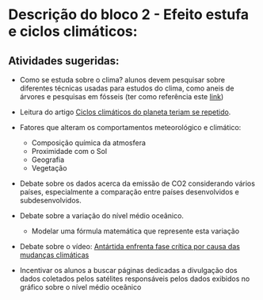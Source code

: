 # Descrição do bloco 2 - Efeito estufa e ciclos climáticos:

## Atividades sugeridas:

* Como se estuda sobre o clima? alunos devem pesquisar sobre diferentes técnicas usadas para estudos do clima, como aneis de árvores e pesquisas em fósseis (ter como referência este [link](https://www.ncdc.noaa.gov/data-access/paleoclimatology-data/datasets))

* Leitura do artigo [Ciclos climáticos do planeta teriam se repetido](http://revistapesquisa.fapesp.br/2012/01/14/ciclos-climaticos-do-planeta-teriam-se-repetido/).

* Fatores que alteram os comportamentos meteorológico e climático:
    * Composição química da atmosfera
    * Proximidade com o Sol
    * Geografia
    * Vegetação

* Debate sobre os dados acerca da emissão de CO2 considerando vários países, especialmente a comparação entre países desenvolvidos e subdesenvolvidos.

* Debate sobre a variação do nível médio oceânico.
    * Modelar uma fórmula matemática que represente esta variação

* Debate sobre o vídeo: [Antártida enfrenta fase crítica por causa das mudanças climáticas](https://youtu.be/tCqO0eq0JE4)

* Incentivar os alunos a buscar páginas dedicadas a divulgação dos dados coletados pelos satélites responsáveis pelos dados exibidos no gráfico sobre o nível médio oceânico
